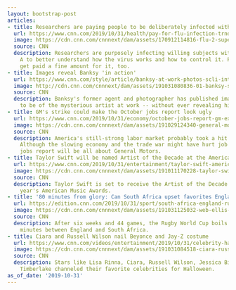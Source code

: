 ```yaml
---
layout: bootstrap-post
articles:
- title: Researchers are paying people to be deliberately infected with the flu virus
  url: https://www.cnn.com/2019/10/31/health/pay-for-flu-infection-trnd/index.html
  image: https://cdn.cnn.com/cnnnext/dam/assets/170912114816-flu-2-super-tease.jpg
  source: CNN
  description: Researchers are purposely infecting willing subjects with influenza
    A to better understand how the virus works and how to control it. Participants
    get paid a fine amount for it, too.
- title: Images reveal Banksy 'in action'
  url: https://www.cnn.com/style/article/banksy-at-work-photos-scli-intl/index.html
  image: http://cdn.cnn.com/cnnnext/dam/assets/191031080836-01-banksy-steve-lazarides-super-tease.jpg
  source: CNN
  description: Banksy's former agent and photographer has published images alleged
    to be of the mysterious artist at work -- without ever revealing his face.
- title: GM's strike could make the October jobs report look ugly
  url: https://www.cnn.com/2019/10/31/economy/october-jobs-report-gm-expectations/index.html
  image: https://cdn.cnn.com/cnnnext/dam/assets/191029124340-general-motors-assembly-line-0612-super-tease.jpg
  source: CNN
  description: America's still-strong labor market probably took a hit in October.
    Although the slowing economy and the trade war might have hurt job creation, Friday's
    jobs report will be all about General Motors.
- title: Taylor Swift will be named Artist of the Decade at the American Music Awards
  url: https://www.cnn.com/2019/10/31/entertainment/taylor-swift-american-music-awards-trnd/index.html
  image: https://cdn.cnn.com/cnnnext/dam/assets/191011170228-taylor-swift-snl-super-tease.jpg
  source: CNN
  description: Taylor Swift is set to receive the Artist of the Decade trophy at this
    year's American Music Awards.
- title: '80 minutes from glory: Can South Africa upset favorites England?'
  url: https://edition.cnn.com/2019/10/31/sport/south-africa-england-rugby-world-cup-final-spt-intl/index.html
  image: https://cdn.cnn.com/cnnnext/dam/assets/191031125032-web-ellis-trophy-super-tease.jpg
  source: CNN
  description: After six weeks and 44 games, the Rugby World Cup boils down to 80
    minutes between England and South Africa.
- title: Ciara and Russell Wilson nail Beyonce and Jay-Z costume
  url: https://www.cnn.com/videos/entertainment/2019/10/31/celebrity-halloween-costumes-mxp-vpx.hln
  image: https://cdn.cnn.com/cnnnext/dam/assets/191031084518-ciara-russell-beyonce-jay-trnd-super-tease.jpg
  source: CNN
  description: Stars like Lisa Rinna, Ciara, Russell Wilson, Jessica Biel and Justin
    Timberlake channeled their favorite celebrities for Halloween.
as_of_date: '2019-10-31'
---
```


